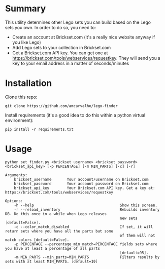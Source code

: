 # Summary
This utility determines other Lego sets you can build based on the Lego sets you own. In order to do so, you need to:
- Create an account at Brickset.com (it's a really nice website anyway if you like Lego)
- Add Lego sets to your collection in Brickset.com
- Get a Brickset.com API key. You can get one at https://brickset.com/tools/webservices/requestkey. They will send you
a key to your email address in a matter of seconds/minutes

# Installation

Clone this repo:
```
git clone https://github.com/amcarvalho/lego-finder
```

Install requirements (it's a good idea to do this within a python virtual environment):
```
pip install -r requirements.txt
```

# Usage
    python set_finder.py <brickset_username> <brickset_password> <brickset_api_key> [-p PERCENTAGE] [-m MIN_PARTS] [-c] [-r]

    Arguments:
        brickset_username       Your account/username on Brickset.com
        brickset_password       Your account password on Brickset.com
        brickset_api_key        Your Brickset.com API key. Get a key at: https://brickset.com/tools/webservices/requestkey

    Options:
        -h --help                                       Show this screen.
        -r --reload_inventory                           Rebuilds inventory DB. Do this once in a while when Lego releases
                                                        new sets [default=False].
        -c --color_match_disabled                       If set, it will return sets where you have all the parts but some
                                                        of them will not match colors [default=False].
        -p PERCENTAGE --percentage_min_match=PERCENTAGE Yields sets where you have at least a percentage of all parts
                                                        [default=95].
        -m MIN_PARTS --min_parts=MIN_PARTS              Filters results by sets with at least MIN_PARTS. [default=10]

